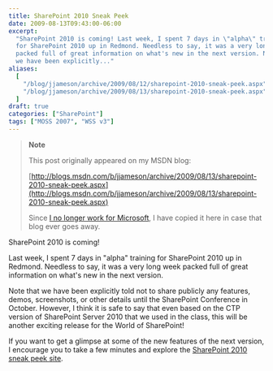```yaml
---
title: SharePoint 2010 Sneak Peek
date: 2009-08-13T09:43:00-06:00
excerpt:
  "SharePoint 2010 is coming! Last week, I spent 7 days in \"alpha\" training
  for SharePoint 2010 up in Redmond. Needless to say, it was a very long week
  packed full of great information on what's new in the next version. Note that
  we have been explicitly..."
aliases:
  [
    "/blog/jjameson/archive/2009/08/12/sharepoint-2010-sneak-peek.aspx",
    "/blog/jjameson/archive/2009/08/13/sharepoint-2010-sneak-peek.aspx",
  ]
draft: true
categories: ["SharePoint"]
tags: ["MOSS 2007", "WSS v3"]
---
```


> **Note**
>
> This post originally appeared on my MSDN blog:
>
> [http://blogs.msdn.com/b/jjameson/archive/2009/08/13/sharepoint-2010-sneak-peek.aspx](http://blogs.msdn.com/b/jjameson/archive/2009/08/13/sharepoint-2010-sneak-peek.aspx)
>
> Since
> [I no longer work for Microsoft](/blog/jjameson/2011/09/02/last-day-with-microsoft),
> I have copied it here in case that blog ever goes away.

SharePoint 2010 is coming!

Last week, I spent 7 days in "alpha" training for SharePoint 2010 up in Redmond.
Needless to say, it was a very long week packed full of great information on
what's new in the next version.

Note that we have been explicitly told not to share publicly any features,
demos, screenshots, or other details until the SharePoint Conference in October.
However, I think it is safe to say that even based on the CTP version of
SharePoint Server 2010 that we used in the class, this will be another exciting
release for the World of SharePoint!

If you want to get a glimpse at some of the new features of the next version, I
encourage you to take a few minutes and explore the
[SharePoint 2010 sneak peek site](http://sharepoint.microsoft.com/2010/sneak_peek).
